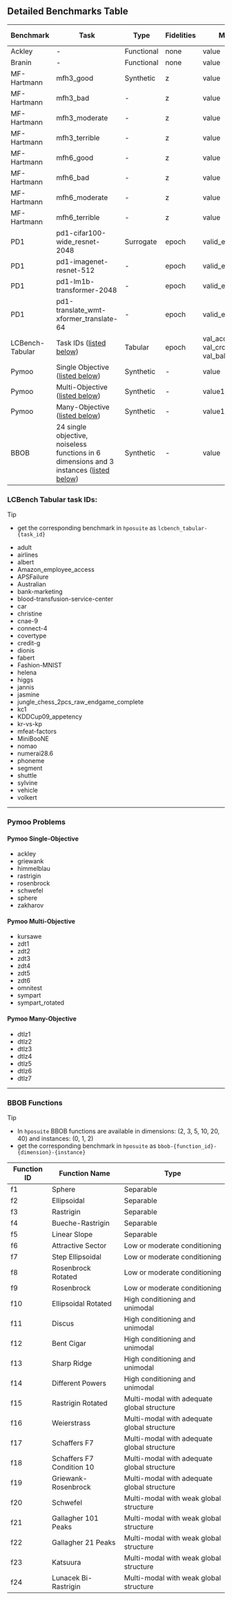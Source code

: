 ## Detailed Benchmarks Table

| Benchmark       | Task                                         | Type       | Fidelities | Main Metrics             | Cost Metrics    |
|-----------------|----------------------------------------------|------------|------------|--------------------------|-----------------|
| Ackley          | -                                            | Functional | none       | value                    | -               |
| Branin          | -                                            | Functional | none       | value                    | -               |
| MF-Hartmann     | mfh3_good                                    | Synthetic  | z          | value                    | fid_cost        |
| MF-Hartmann     | mfh3_bad                                     | -          | z          | value                    | fid_cost        |
| MF-Hartmann     | mfh3_moderate                                | -          | z          | value                    | fid_cost        |
| MF-Hartmann     | mfh3_terrible                                | -          | z          | value                    | fid_cost        |
| MF-Hartmann     | mfh6_good                                    | -          | z          | value                    | fid_cost        |
| MF-Hartmann     | mfh6_bad                                     | -          | z          | value                    | fid_cost        |
| MF-Hartmann     | mfh6_moderate                                | -          | z          | value                    | fid_cost        |
| MF-Hartmann     | mfh6_terrible                                | -          | z          | value                    | fid_cost        |
| PD1             | pd1-cifar100-wide_resnet-2048                | Surrogate  | epoch      | valid_error_rate         | train_cost      |
| PD1             | pd1-imagenet-resnet-512                      | -          | epoch      | valid_error_rate         | train_cost      |
| PD1             | pd1-lm1b-transformer-2048                    | -          | epoch      | valid_error_rate         | train_cost      |
| PD1             | pd1-translate_wmt-xformer_translate-64       | -          | epoch      | valid_error_rate         | train_cost      |
| LCBench-Tabular | Task IDs ([listed below](#lcbench-tabular-task-ids)) | Tabular    | epoch      | val_accuracy, val_cross_entropy, val_balanced_accuracy        | time            |
| Pymoo           | Single Objective ([listed below](#pymoo-single-objective))          | Synthetic  | -          | value                    | -               |
| Pymoo           | Multi-Objective ([listed below](#pymoo-multi-objective))           | Synthetic  | -          | value1, value2           | -               |
| Pymoo           | Many-Objective ([listed below](#pymoo-many-objective))            | Synthetic  | -          | value1, value2, value3   | -               |
| BBOB            | 24 single objective, noiseless functions in 6 dimensions and 3 instances ([listed below](#bbob-functions)) | Synthetic | -        | value | -           |



### LCBench Tabular task IDs:

> [!TIP]
> * get the corresponding benchmark in `hposuite` as `lcbench_tabular-{task_id}`

- adult  
- airlines  
- albert  
- Amazon_employee_access  
- APSFailure  
- Australian  
- bank-marketing  
- blood-transfusion-service-center  
- car  
- christine  
- cnae-9  
- connect-4  
- covertype  
- credit-g  
- dionis  
- fabert  
- Fashion-MNIST  
- helena  
- higgs  
- jannis  
- jasmine  
- jungle_chess_2pcs_raw_endgame_complete  
- kc1  
- KDDCup09_appetency  
- kr-vs-kp  
- mfeat-factors  
- MiniBooNE  
- nomao  
- numerai28.6  
- phoneme  
- segment  
- shuttle  
- sylvine  
- vehicle  
- volkert  

----------------------------------------------------------------

### Pymoo Problems

#### Pymoo Single-Objective

- ackley  
- griewank  
- himmelblau  
- rastrigin  
- rosenbrock  
- schwefel  
- sphere  
- zakharov


#### Pymoo Multi-Objective

- kursawe  
- zdt1  
- zdt2  
- zdt3  
- zdt4  
- zdt5  
- zdt6  
- omnitest  
- sympart  
- sympart_rotated  


#### Pymoo Many-Objective

- dtlz1  
- dtlz2  
- dtlz3  
- dtlz4  
- dtlz5  
- dtlz6  
- dtlz7  

-----------------------------------------------------------------------


### BBOB Functions

> [!TIP]
> * In `hposuite` BBOB functions are available in dimensions: (2, 3, 5, 10, 20, 40) and instances: (0, 1, 2)
> * get the corresponding benchmark in `hposuite` as `bbob-{function_id}-{dimension}-{instance}`


| Function ID | Function Name                  | Type                                         |
|-------------|--------------------------------|----------------------------------------------|
| f1          | Sphere                         | Separable                                    |
| f2          | Ellipsoidal                    | Separable                                    |
| f3          | Rastrigin                      | Separable                                    |
| f4          | Bueche-Rastrigin               | Separable                                    |
| f5          | Linear Slope                   | Separable                                    |
| f6          | Attractive Sector              | Low or moderate conditioning                 |
| f7          | Step Ellipsoidal               | Low or moderate conditioning                 |
| f8          | Rosenbrock Rotated             | Low or moderate conditioning                 |
| f9          | Rosenbrock                     | Low or moderate conditioning                 |
| f10         | Ellipsoidal Rotated            | High conditioning and unimodal               |
| f11         | Discus                         | High conditioning and unimodal               |
| f12         | Bent Cigar                     | High conditioning and unimodal               |
| f13         | Sharp Ridge                    | High conditioning and unimodal               |
| f14         | Different Powers               | High conditioning and unimodal               |
| f15         | Rastrigin Rotated              | Multi-modal with adequate global structure   |
| f16         | Weierstrass                    | Multi-modal with adequate global structure   |
| f17         | Schaffers F7                   | Multi-modal with adequate global structure   |
| f18         | Schaffers F7 Condition 10      | Multi-modal with adequate global structure   |
| f19         | Griewank-Rosenbrock            | Multi-modal with adequate global structure   |
| f20         | Schwefel                       | Multi-modal with weak global structure       |
| f21         | Gallagher 101 Peaks            | Multi-modal with weak global structure       |
| f22         | Gallagher 21 Peaks             | Multi-modal with weak global structure       |
| f23         | Katsuura                       | Multi-modal with weak global structure       |
| f24         | Lunacek Bi-Rastrigin           | Multi-modal with weak global structure       |




